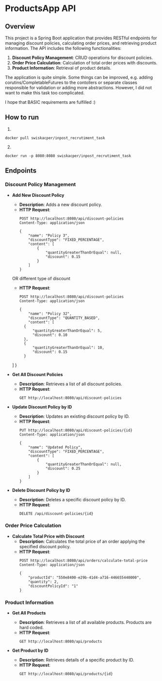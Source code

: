# ProductsApp API

## Overview

This project is a Spring Boot application that provides RESTful endpoints for managing discount policies, calculating order prices, and retrieving product information. The API includes the following functionalities:

1. **Discount Policy Management**: CRUD operations for discount policies.
2. **Order Price Calculation**: Calculation of total order prices with discounts.
3. **Product Information**: Retrieval of product details.


The application is quite simple. Some things can be improved, e.g. adding corutins/CompletableFutures to the contollers or separate classes responsible for validation or adding more abstractions. However, I did not want to make this task too complicated.

I hope that BASIC requirements are fulfilled :) 

## How to run
1.
```
docker pull swiskacper/inpost_recrutiment_task
```

2. 
```
docker run -p 8080:8080 swiskacper/inpost_recrutiment_task
```


## Endpoints

### Discount Policy Management

- **Add New Discount Policy**
    - **Description**: Adds a new discount policy.
    - **HTTP Request**:
      ```http
      POST http://localhost:8080/api/discount-policies
      Content-Type: application/json
  
      {
          "name": "Policy 3",
          "discountType": "FIXED_PERCENTAGE",
          "content": [
              {
                  "quantityGreaterThanOrEqual": null,
                  "discount": 0.15
              }
          ]
      }
      ```

  OR different type of discount
    - **HTTP Request**:
      ```http
      POST http://localhost:8080/api/discount-policies
      Content-Type: application/json
  
      {
          "name": "Policy 32",
          "discountType": "QUANTITY_BASED",
          "content": [
        {
            "quantityGreaterThanOrEqual": 5,
            "discount": 0.10
        },
        {
            "quantityGreaterThanOrEqual": 10,
            "discount": 0.15
        }
  ]
  }
  
- **Get All Discount Policies**
    - **Description**: Retrieves a list of all discount policies.
    - **HTTP Request**:
      ```http
      GET http://localhost:8080/api/discount-policies
      ```

- **Update Discount Policy by ID**
    - **Description**: Updates an existing discount policy by ID.
    - **HTTP Request**:
      ```http
      PUT http://localhost:8080/api/discount-policies/{id}
      Content-Type: application/json
  
      {
          "name": "Updated Policy",
          "discountType": "FIXED_PERCENTAGE",
          "content": [
              {
                  "quantityGreaterThanOrEqual": null,
                  "discount": 0.25
              }
          ]
      }
      ```

- **Delete Discount Policy by ID**
    - **Description**: Deletes a specific discount policy by ID.
    - **HTTP Request**:
      ```http
      DELETE /api/discount-policies/{id}
      ```

### Order Price Calculation

- **Calculate Total Price with Discount**
    - **Description**: Calculates the total price of an order applying the specified discount policy.
    - **HTTP Request**:
      ```http
      POST http://localhost:8080/api/orders/calculate-total-price
      Content-Type: application/json
  
      {
          "productId": "550e8400-e29b-41d4-a716-446655440000",
          "quantity": 2,
          "discountPolicyId": "1"
      }
      ```
    
### Product Information

- **Get All Products**
    - **Description**: Retrieves a list of all available products. Products are hard coded.
    - **HTTP Request**:
      ```http
      GET http://localhost:8080/api/products
      ```

- **Get Product by ID**
    - **Description**: Retrieves details of a specific product by ID.
    - **HTTP Request**:
      ```http
      GET http://localhost:8080/api/products/{id}
      ```
      
